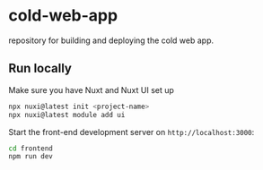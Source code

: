 # cold-web-app
repository for building and deploying the cold web app.

## Run locally
Make sure you have Nuxt and Nuxt UI set up
```bash
npx nuxi@latest init <project-name>
npx nuxi@latest module add ui
```

Start the front-end development server on `http://localhost:3000`:

```bash
cd frontend
npm run dev
```
